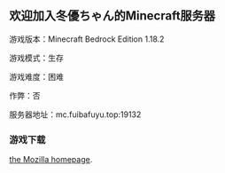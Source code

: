 ## 欢迎加入冬優ちゃん的Minecraft服务器

游戏版本：Minecraft Bedrock Edition 1.18.2

游戏模式：生存

游戏难度：困难

作弊：否

服务器地址：mc.fuibafuyu.top:19132

### 游戏下载

<a href="https://www.mozilla.org/en-US/">the Mozilla homepage</a>.
